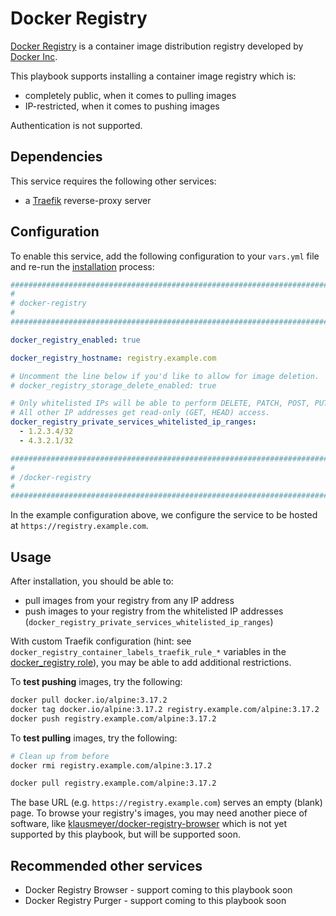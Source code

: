 # Docker Registry

[Docker Registry](https://docs.docker.com/registry/) is a container image distribution registry developed by [Docker Inc](https://www.docker.com/).

This playbook supports installing a container image registry which is:

- completely public, when it comes to pulling images
- IP-restricted, when it comes to pushing images

Authentication is not supported.


## Dependencies

This service requires the following other services:

- a [Traefik](traefik.md) reverse-proxy server


## Configuration

To enable this service, add the following configuration to your `vars.yml` file and re-run the [installation](../installing.md) process:

```yaml
########################################################################
#                                                                      #
# docker-registry                                                      #
#                                                                      #
########################################################################

docker_registry_enabled: true

docker_registry_hostname: registry.example.com

# Uncomment the line below if you'd like to allow for image deletion.
# docker_registry_storage_delete_enabled: true

# Only whitelisted IPs will be able to perform DELETE, PATCH, POST, PUT requests against the registry.
# All other IP addresses get read-only (GET, HEAD) access.
docker_registry_private_services_whitelisted_ip_ranges:
  - 1.2.3.4/32
  - 4.3.2.1/32

########################################################################
#                                                                      #
# /docker-registry                                                     #
#                                                                      #
########################################################################
```

In the example configuration above, we configure the service to be hosted at `https://registry.example.com`.


## Usage

After installation, you should be able to:

- pull images from your registry from any IP address
- push images to your registry from the whitelisted IP addresses (`docker_registry_private_services_whitelisted_ip_ranges`)

With custom Traefik configuration (hint: see `docker_registry_container_labels_traefik_rule_*` variables in the [docker_registry role]()), you may be able to add additional restrictions.

To **test pushing** images, try the following:

```sh
docker pull docker.io/alpine:3.17.2
docker tag docker.io/alpine:3.17.2 registry.example.com/alpine:3.17.2
docker push registry.example.com/alpine:3.17.2
```

To **test pulling** images, try the following:

```sh
# Clean up from before
docker rmi registry.example.com/alpine:3.17.2

docker pull registry.example.com/alpine:3.17.2
```

The base URL (e.g. `https://registry.example.com`) serves an empty (blank) page. To browse your registry's images, you may need another piece of software, like [klausmeyer/docker-registry-browser](https://github.com/klausmeyer/docker-registry-browser/tree/master) which is not yet supported by this playbook, but will be supported soon.


## Recommended other services

- Docker Registry Browser - support coming to this playbook soon
- Docker Registry Purger - support coming to this playbook soon
